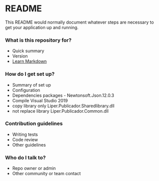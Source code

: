 # README #

This README would normally document whatever steps are necessary to get your application up and running.

### What is this repository for? ###

* Quick summary
* Version
* [Learn Markdown](https://bitbucket.org/tutorials/markdowndemo)

### How do I get set up? ###

* Summary of set up
* Configuration
* Dependencies packages - Newtonsoft.Json.12.0.3
* Compile Visual Studio 2019
* copy library only Liper.Publicador.Sharedlibrary.dll
* not replace library Liper.Publicador.Common.dll

### Contribution guidelines ###

* Writing tests
* Code review
* Other guidelines

### Who do I talk to? ###

* Repo owner or admin
* Other community or team contact
